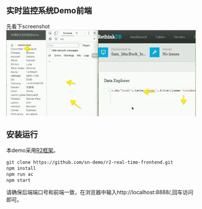 ## 实时监控系统Demo前端
先看下screenshot
![](https://raw.githubusercontent.com/sn-demo/websocket-advance-demo/master/uploads/r.gif)
## 安装运行
本demo采用[R2框架](https://github.com/dog-days/r2)。
```
git clone https://github.com/sn-demo/r2-real-time-frontend.git
npm install
npm run ac
npm start
```
请确保后端端口号和前端一致，在浏览器中输入http://localhost:8888/,回车访问即可。
